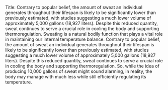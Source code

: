 Title: Contrary to popular belief, the amount of sweat an individual generates throughout their lifespan is likely to be significantly lower than previously estimated, with studies suggesting a much lower volume of approximately 5,000 gallons (18,927 liters). Despite this reduced quantity, sweat continues to serve a crucial role in cooling the body and supporting thermoregulation.
Sweating is a natural bodily function that plays a vital role in maintaining our internal temperature balance. Contrary to popular belief, the amount of sweat an individual generates throughout their lifespan is likely to be significantly lower than previously estimated, with studies suggesting a much lower volume of approximately 5,000 gallons (18,927 liters). Despite this reduced quantity, sweat continues to serve a crucial role in cooling the body and supporting thermoregulation. So, while the idea of producing 10,000 gallons of sweat might sound alarming, in reality, the body may manage with much less while still efficiently regulating its temperature.